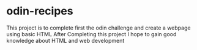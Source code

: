 # odin-recipes

This project is to complete first the odin challenge and create a webpage using basic HTML
After Completing this project I hope to gain good knowledge about HTML and web development
